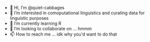- 👋 Hi, I’m @quiet-cabbages
- 👀 I’m interested in comoputational linguistics and curating data for linguistic purposes
- 🌱 I’m currently learning R
- 💞️ I’m looking to collaborate on ... hmmm
- 📫 How to reach me ... idk why you'd want to do that

<!---
quiet-cabbages/quiet-cabbages is a ✨ special ✨ repository because its `README.md` (this file) appears on your GitHub profile.
You can click the Preview link to take a look at your changes.
--->
